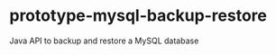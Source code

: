prototype-mysql-backup-restore
==============================

Java API to backup and restore a MySQL database
